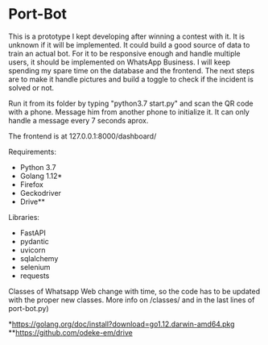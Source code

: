 # Port-Bot

This is a prototype I kept developing after winning a contest with it. It is unknown if it will be implemented. It could build a good source of data to train an actual bot. For it to be responsive enough and handle multiple users, it should be implemented on WhatsApp Business. I will keep spending my spare time on the database and the frontend. The next steps are to make it handle pictures and build a toggle to check if the incident is solved or not.

Run it from its folder by typing "python3.7 start.py" and scan the QR code with a phone. Message him from another phone to initialize it. It can only handle a message every 7 seconds aprox.

The frontend is at 127.0.0.1:8000/dashboard/

Requirements:
 - Python 3.7
 - Golang 1.12*
 - Firefox
 - Geckodriver
 - Drive**
 
Libraries:
 - FastAPI
 - pydantic
 - uvicorn
 - sqlalchemy
 - selenium
 - requests


Classes of Whatsapp Web change with time, so the code has to be updated with the proper new classes. More info on /classes/ and in the last lines of port-bot.py)

*https://golang.org/doc/install?download=go1.12.darwin-amd64.pkg  
**https://github.com/odeke-em/drive

